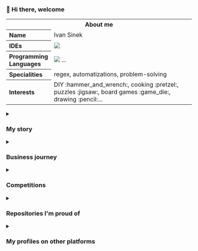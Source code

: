 ### :wave: Hi there, welcome

<table>
	<tr>
		<th colspan="2">About me</th>
	</tr>
	<tr>
		<th align="left">Name</td>
		<td>Ivan Sinek</td>
	</tr>
	<tr>
		<th align="left">IDEs</td>
		<td><img src="https://skillicons.dev/icons?i=vim,vscode" /></td>
	</tr>
	<tr>
		<th align="left">Programming<br>Languages</td>
		<td><img src="https://skillicons.dev/icons?i=c,python,bash,cs,js,php" /> ...</td>
	</tr>
	<tr>
		<th align="left">Specialities</td>
		<td>regex, automatizations, problem-solving</td>
	</tr>
	<tr>
		<th align="left">Interests</td>
		<td>DIY :hammer_and_wrench:, cooking :pretzel:, puzzles :jigsaw:, board games :game_die:, drawing :pencil:...</td>
	</tr>
</table>

<details>
<summary><h3>My story</h3></summary>
<p align="justify">
It all started on May 1st 1993., in the small yet charming town of Bjelovar, Croatia. As a child, I was always curious
and loved to take apart toys, especially if they had motors inside. I would spend countless hours tinkering with LEGO
blocks, gluing motors to them, and sending them down the stairs with an improvised parachute or crashing them into
walls.

When I was 12 years old, our informatics teacher showed us a small robotic arm that he programmed himself. From that day
on, I knew I wanted to learn how to program everything. The following spring, I started learning QBasic and simple
algorithms, and there was no turning back after that.

In high school, I continued to learn C and C++ and honed my problem-solving skills. In 2012, after seven years of
competing, I participated in the national competition in computer science. Alongside programming, I also learned as much
as I could about mathematics, electronics, and physics.

As mathematics and programming were my strong suits, I began studying computer science at the Polytechnic of Zagreb
in 2012. After completing my first year of college, I started working as a web developer, then a PHP developer, and
later as a .NET developer and professor's assistant. Eventually, I returned to my roots as a C programmer. During this
time, I obtained my bachelor's and master's degrees.

After all these years, I still enjoy programming competitions, problem-solving, and tearing everything apart and putting
it back together. If the day had 60 hours instead of 24, I'm not sure if that would be enough time to complete all the
DIY projects, learn new skills, and solve all the fun problems I'd like to solve.
</p>
</details>

<details>
<summary><h3>Business journey</h3></summary>
<table id="business-journey">
	<tr>
		<td>
			<h4><a href="https://bcs.hr/" target="_blank">Business Computer Systems</a></h4>
			<sup>July 19th 2010 – May 25th 2012</sup>
			<p>During my high school internship, I spent almost three years learning about the maintenance and repair of
			computers and computer equipment.</p>
		</td>
		<td align="center">
			<img width="280" title="Business Computer Systems" alt="Business Computer Systems" src="https://bcs.hr/wp-content/themes/BCS-theme/img/bcs-logo.svg" />
		</td>
	</tr>
	<tr>
		<td align="center">&nbsp;</td>
		<td>
			<h4>Cesar informatika d.o.o.</h4>
			<sup>December 12th 2013 – Jun 3rd 2014</sup>
			<p>This was my first job as a programmer. My primary responsibility was adding features to existing web
			applications. One of my favorite projects was the Grader for Polytechnic of Zagreb. It was an interesting
			project that involved a database of programming tasks, an online compiler, solution testing, and source code
			comparator.</p>
		</td>
	</tr>
	<tr>
		<td>
			<h4>BoatBooker</h4>
			<sup>May 5th 2014 – Augut 14th 2015</sup>
			<p>At BoatBooker, a small company with a big international product, I learned a lot about web development,
			PHP, and the Drupal framework. My responsibilities included almost everything related to customer websites,
			such as integrating widgets, creating HTML newsletters, designing CMS, and teaching customers how to use
			them.</p>
		</td>
		<td align="center">
			<img width="280" title="BoatBooker logo" alt="BoatBooker logo" src="https://www.nauticfan.com/logos/mediums/1379072358.png" />
		</td>
	</tr>
	<tr>
		<td align="center">
			<img width="280" title="KING ICT" alt="KING ICT" src="https://king-ict.com/wp-content/themes/kingict/images/logo-x2.png" />
		</td>
		<td>
			<h4><a href="https://king-ict.com/" target="_blank">KING ICT</a></h4>
			<sup>August 17th 2015 – October 1st 2017</sup>
			<p>KING ICT is where I matured professionally. I earned my spot in the company by winning the CodeChallenge
			student competition in 2015. While there, I learned the importance of good colleagues and work ethics. I
			mastered .NET, SQL server, release management, continuous integration, and scrum. During my time there, I
			earned several Microsoft	certificates, worked on multiple enterprise projects, and initiated several
			programming educations and competitions.</p>
		</td>
	</tr>
	<tr>
		<td>
			<h4><a href="https://www.ericsson.hr/en/" target="_blank">Ericsson Nikola Tesla</a></h4>
			<sup>October 2nd 2017 – Present</sup>
			<p>After working in web technologies for several years, I had the opportunity to work with hardware that
			would be used all over the world at Ericsson Nikola Tesla. Here, I learned a lot about Linux, bash, Python,
			GIT, hardware, and polished my knowledge of C. Most of my time at Ericsson Nikola Tesla was spent working on
			the latest products with teams in Sweden. Depending on the team, I worked in various roles, including
			developer, technical team lead, and product guardian.</p>
		</td>
		<td align="center">
			<img height="150" title="Ericsson Nikola Tesla" alt="Ericsson Nikola Tesla" src="https://www.ericsson.hr/etk-theme/images/ERI_vertical_RGB.svg" />
		</td>
	</tr>
</table>
</details>

<details>
<summary><h3>Competitions</h3></summary>

* :1st_place_medal: county contest in programming in 2009
* :2nd_place_medal: county contest in programming in 2010
* :2nd_place_medal: county contest in programming in 2011
* 6th place on the national competition in computer science (InfoKup) in 2012
* :trophy: CodeChallenge competition in 2015

</details>

<details>
<summary><h3>Repositories I'm proud of</h3></summary>

* [LED Stairs](https://github.com/isinek/led_stairs) - My biggest DIY project
* [Advent of code](https://github.com/isinek/advent_of_code)
* [Sudoku solver](https://github.com/isinek/sudoku_solver)

</details>

<details>
<summary><h3>My profiles on other platforms</h3></summary>

* [CodinGame](https://www.codingame.com/profile/0239460023467e4a81d30cce8b1c84684575101) - Mentor (top 0.7%)
* [HackerRank](https://www.hackerrank.com/isinek)

</details>
